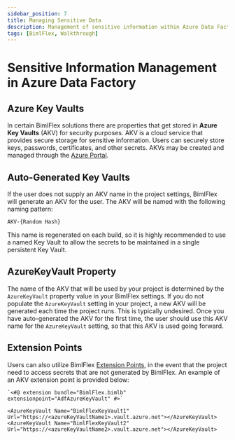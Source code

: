 ```yaml
---
sidebar_position: 7
title: Managing Sensitive Data
description: Management of sensitive information within Azure Data Factory Key Vaults and Extension Points 
tags: [BimlFlex, Walkthrough]
---
```

# Sensitive Information Management in Azure Data Factory

## Azure Key Vaults

In certain BimlFlex solutions there are properties that get stored in **Azure Key Vaults** (AKV) for security purposes. AKV is a cloud service that provides secure storage for sensitive information. Users can securely store keys, passwords, certificates, and other secrets. AKVs may be created and managed through the [Azure Portal](https://portal.azure.com).

## Auto-Generated Key Vaults

If the user does not supply an AKV name in the project settings, BimlFlex will generate an AKV for the user. The AKV will be named with the following naming pattern:

`AKV-{Random Hash}`

This name is regenerated on each build, so it is highly recommended to use a named Key Vault to allow the secrets to be maintained in a single persistent Key Vault.

## AzureKeyVault Property

The name of the AKV that will be used by your project is determined by the `AzureKeyVault` property value in your BimlFlex settings. If you do not populate the `AzureKeyVault` setting in your project, a new AKV will be generated each time the project runs. This is typically undesired. Once you have auto-generated the AKV for the first time, the user should use this AKV name for the `AzureKeyVault` setting, so that this AKV is used going forward.

## Extension Points

Users can also utilize BimlFlex [Extension Points](bimlflex-concepts-extension-points), in the event that the project need to access secrets that are not generated by BimlFlex. An example of an AKV extension point is provided below:

```biml
`<#@ extension bundle="BimlFlex.bimlb" extensionpoint="AdfAzureKeyVault" #>`

<AzureKeyVault Name="BimlFlexKeyVault1" Url="https://<azureKeyVaultName1>.vault.azure.net"></AzureKeyVault>
<AzureKeyVault Name="BimlFlexKeyVault2" Url="https://<azureKeyVaultName2>.vault.azure.net"></AzureKeyVault>
```
